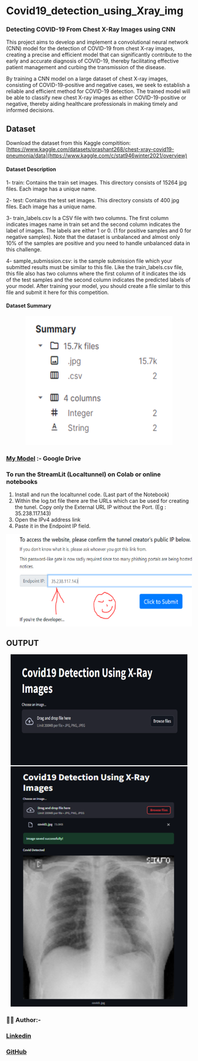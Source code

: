 # Covid19_detection_using_Xray_img
### Detecting COVID-19 From Chest X-Ray Images using CNN
This project aims to develop and implement a convolutional neural network (CNN) model for the detection of COVID-19 from chest X-ray images, creating a precise and efficient model that can significantly contribute to the early and accurate diagnosis of COVID-19, thereby facilitating effective patient management and curbing the transmission of the disease.
<p>By training a CNN model on a large dataset of chest X-ray images, consisting of COVID-19-positive and negative cases, we seek to establish a reliable and efficient method for COVID-19 detection. The trained model will be able to classify new chest X-ray images as either COVID-19-positive or negative, thereby aiding healthcare professionals in making timely and informed decisions.</p>


## Dataset
Download the dataset from this Kaggle compitition: [https://www.kaggle.com/datasets/prashant268/chest-xray-covid19-pneumonia/data](https://www.kaggle.com/c/stat946winter2021/overview)

#### Dataset Description
1- train: Contains the train set images. This directory consists of 15264 jpg files. Each image has a unique name.

2- test: Contains the test set images. This directory consists of 400 jpg files. Each image has a unique name.

3- train_labels.csv Is a CSV file with two columns. The first column indicates images name in train set and the second column indicates the label of images. The labels are either 1 or 0. (1 for positive samples and 0 for negative samples). Note that the dataset is unbalanced and almost only 10% of the samples are positive and you need to handle unbalanced data in this challenge.

4- sample_submission.csv: is the sample submission file which your submitted results must be similar to this file. Like the train_labels.csv file, this file also has two columns where the first column of it indicates the ids of the test samples and the second column indicates the predicted labels of your model. After training your model, you should create a file similar to this file and submit it here for this competition.

#### Dataset Summary

<div align='center' >
    <img src='./summary.png' height='350rem' width='400'>
</div>


### [My Model](https://drive.google.com/file/d/1PBzSR21WlkbKvq6snH5WLGcK8g4Mechq/view?usp=sharing) :- Google Drive

### To run the StreamLit (Localtunnel) on Colab or online notebooks
1. Install and run the localtunnel code. (Last part of the Notebook)
2. Within the log.txt file there are the URLs which can be used for creating the tunel. Copy only the External URL IP without the Port. (Eg : 35.238.117.143)
3. Open the IPv4 address link
4. Paste it in the Endpoint IP field.

<div align='center' >
    <img src='./localtunnel.png' height='250rem' width='750'>
</div>

## OUTPUT

<div align='center' >
    <img src='./output1.png' height='300rem' width='480'>
</div>

<div align='center' >
    <img src='./output2.png' height='650rem' width='480'>
</div>


### 🐚✨ **Author**:-
### [Linkedin](https://www.linkedin.com/in/dhyey-shrimankar-298855247/)
### [GitHub](https://github.com/Dhyey3187)
